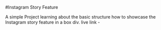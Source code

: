 #Instagram Story Feature

A simple Project learning about the basic structure how to showcase the Instagram story feature in a box div.
live link - 
